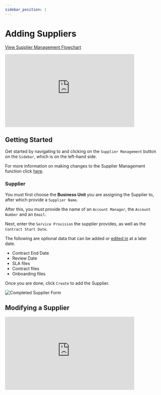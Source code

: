 ```yaml
---
sidebar_position: 1
---
```


# Adding Suppliers

<p>
<a target="\_blank" href={require('./Supplier Management.pdf').default}> 
View Supplier Management Flowchart
</a>
</p>

<iframe width="426" height="240" src="https://www.youtube.com/embed/Vq6wZU29mqo" title="Creating a Supplier" alt="11-01 - Supplier Management - Add Supplier (Video)" frameborder="0" allow="fullscreen" allowfullscreen></iframe>

## Getting Started

Get started by navigating to and clicking on the `Supplier Management` button on the `Sidebar`, which is on the left-hand side.

For more information on making changes to the Supplier Management function click [here][Supplier Management].

### Supplier

You must first choose the **Business Unit** you are assigning the Supplier to, after which provide a `Supplier Name`.

After this, you must provide the name of an `Account Manager`, the `Account Number` and an `Email`.

Next, enter the `Service Provision` the supplier provides, as well as the `Contract Start Date`. 

The following are optional data that can be added or [edited in][Supplier Management] at a later date. 

+ Contract End Date
+ Review Date
+ SLA files
+ Contract files
+ Onboarding files

Once you are done, click `Create` to add the Supplier.

<img src="/img/DocImg/General Information/Supplier_Management/Completed_Supplier_Manager_Form.png" alt="Completed Supplier Form" class="center"/>

## Modifying a Supplier

<iframe width="426" height="240" src="https://www.youtube.com/embed/m8UgQGGE7dI" title="Managing Suppliers" alt="11-02 - Supplier Management - Manage Suppliers (Video)" frameborder="0" allow="fullscreen" allowfullscreen></iframe>


[Supplier Management]: #modifying-a-supplier